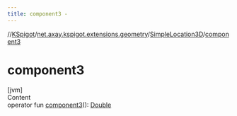 ```yaml
---
title: component3 -
---
```

//[KSpigot](../../index.md)/[net.axay.kspigot.extensions.geometry](../index.md)/[SimpleLocation3D](index.md)/[component3](component3.md)



# component3  
[jvm]  
Content  
operator fun [component3](component3.md)(): [Double](https://kotlinlang.org/api/latest/jvm/stdlib/kotlin/-double/index.html)  



